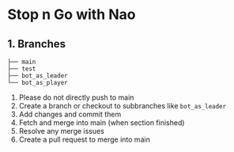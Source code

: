 # Stop n Go with Nao

## 1. Branches

```.
├── main
├── test
├── bot_as_leader
└── bot_as_player
```

1. Please do not directly push to main
2. Create a branch or checkout to subbranches like `bot_as_leader`
3. Add changes and commit them
4. Fetch and merge into main (when section finished)
5. Resolve any merge issues
6. Create a pull request to merge into main
